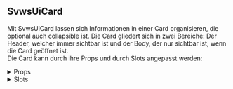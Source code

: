 ## SvwsUiCard

Mit SvwsUiCard lassen sich Informationen in einer Card organisieren, die optional auch collapsible ist. Die Card gliedert sich in zwei Bereiche: Der Header, welcher immer sichtbar ist und der Body, der nur sichtbar ist, wenn die Card geöffnet ist. \
Die Card kann durch ihre Props und durch Slots angepasst werden:
<details>
<summary>Props</summary>

**compact**
- **Typ**: boolean  
- **Default**: false  
- Zeigt die Komponente in kompakter Darstellung mit geringeren Abständen und kleineren Icons.

#### **Collapse Optionen**
**isOpen**
- **Typ**: boolean  
- **Default**: undefined  
- Gibt an, ob die Komponente geöffnet ist. Der Zustand kann von außen manipuliert werden. Wenn undefined, hängt der Zustand von `collapsible` ab.

**collapsible**
- **Typ**: boolean  
- **Default**: true  
- Macht die Komponente klappbar. Der initiale Zustand wird von `isOpen` oder `collapsible` bestimmt.

**collapseIconPosition**
- **Typ**: left, right  
- **Default**: right  
- Position des Collapse-Icons im Header. Keine Auswirkung, wenn `collapsible` = false.

**collapseIconOpened**
- **Typ**: string  
- **Default**: 'i-ri-arrow-up-s-line'  
- Icon für den geöffneten Zustand. Keine Auswirkung, wenn `collapsible` = false.

**collapseIconClosed**
- **Typ**: string  
- **Default**: 'i-ri-arrow-down-s-line'  
- Icon für den geschlossenen Zustand. Keine Auswirkung, wenn `collapsible` = false.

#### **Header Optionen**
**icon**
- **Typ**: string  
- **Default**: undefined  
- Icon, das im Header angezeigt wird. Wenn undefined, wird kein Icon gerendert.

**title**
- **Typ**: string  
- **Default**: undefined  
- Haupttitel des Headers. Wenn undefined, wird kein Titel angezeigt.

**subtitle**
- **Typ**: string  
- **Default**: undefined  
- Untertitel des Headers. Wenn undefined, wird kein Untertitel angezeigt.

**info**
- **Typ**: string  
- **Default**: undefined  
- Zusätzliche Informationen im Header auf der rechten Seite. Wenn undefined, wird kein Infotext angezeigt.

#### **Body Optionen**
**content**
- **Typ**: string  
- **Default**: undefined  
- Hauptinhalt des Bodys. Ein Body wird auch ohne Inhalt noch gerendert.

**showDivider**
- **Typ**: boolean  
- **Default**: false  
- Zeigt einen Trennstrich zwischen dem Content und dem Footer.

**footer**
- **Typ**: string  
- **Default**: undefined  
- Inhalt des Footers. Wenn undefined, wird kein Footer angezeigt.

#### **Button Optionen**
**buttonMode**
- **Typ**: text, icon  
- **Default**: text  
- Darstellung der Buttons entweder als Textbuttons oder als Icons.

**buttonContainer**
- **Typ**: content, footer  
- **Default**: content  
- Platzierung der Buttons.

**buttonPosition**
- **Typ**: left, right  
- **Default**: right  
- Position der Buttons innerhalb des Containers.

**buttonOrientation**
- **Typ**: vertical, horizontal  
- **Default**: horizontal  
- Ausrichtung der Buttons.

#### **Button Funktionen**
**onEdit**
- **Typ**: () => void  
- **Default**: undefined  
- Wird ausgeführt, wenn der Bearbeiten-Button geklickt wird.

**onSave**
- **Typ**: () => void  
- **Default**: undefined  
- Wird ausgeführt, wenn der Speichern-Button geklickt wird.

**onDelete**
- **Typ**: () => void  
- **Default**: undefined  
- Wird ausgeführt, wenn der Löschen-Button geklickt wird.

**onCancel**
- **Typ**: () => void  
- **Default**: undefined  
- Wird ausgeführt, wenn der Abbrechen-Button geklickt wird.

#### **Button Deaktivierung**
**editButtonDisabled**
- **Typ**: boolean  
- **Default**: false  
- Deaktiviert den Bearbeiten-Button.

**saveButtonDisabled**
- **Typ**: boolean  
- **Default**: false  
- Deaktiviert den Speichern-Button.

**deleteButtonDisabled**
- **Typ**: boolean  
- **Default**: false  
- Deaktiviert den Löschen-Button.

**cancelButtonDisabled**
- **Typ**: boolean  
- **Default**: false  
- Deaktiviert den Abbrechen-Button.

#### **Button Deaktivierung Begründung**
**editButtonDisabledReason**
- **Typ**: string  
- **Default**: undefined  
- Grund für die Deaktivierung des Bearbeiten-Buttons. Dieser wird als Tooltip angezeigt.

**saveButtonDisabledReason**
- **Typ**: string  
- **Default**: undefined  
- Grund für die Deaktivierung des Speichern-Buttons. Dieser wird als Tooltip angezeigt.

**deleteButtonDisabledReason**
- **Typ**: string  
- **Default**: undefined  
- Grund für die Deaktivierung des Löschen-Buttons. Dieser wird als Tooltip angezeigt.

**cancelButtonDisabledReason**
- **Typ**: string  
- **Default**: undefined  
- Grund für die Deaktivierung des Abbrechen-Buttons. Dieser wird als Tooltip angezeigt.
  
</details>

<details>
<summary>Slots</summary>

#### **Header Section**

**collapseLeft**  
  - **Position**: Links im Header  
  - **Verwendung**: Dient zur Darstellung der Collapse-Icons auf der linken Seite des Headers. Wenn nicht gesetzt, wird die Standarddarstellung verwendet.

**icon**  
  - **Position**: Links vom Titel
  - **Verwendung**: Dient zur Darstellung eines benutzerdefinierten Icons im Header.

**title**  
  - **Position**: Im Titelbereich des Headers.
  - **Verwendung**: Dient zur Darstellung eines benutzerdefinierten Titels.

**subtitle**  
  - **Position**: Im Titelbereich des Headers unter dem `title`.
  - **Verwendung**: Dient zur Darstellung eines benutzerdefinierten Untertitels.

**info**  
  - **Position**: Rechts im Header
  - **Verwendung**: Dient zur Darstellung zusätzlicher Informationen im Header.

**collapseRight**  
  - **Position**: Rechts im Header nach `info`
  - **Verwendung**: Dient zur Darstellung der Collapse-Icons auf der rechten Seite des Headers.

#### **Body Section**

**buttonContentLeft**  
  - **Position**: Links im Content-Bereich
  - **Verwendung**: Dient zur Darstellung von den 4 vordefinierten Buttons auf der linken Seite des Bodys.

**content**  
  - **Position**: In der Mitte des Content-Bereichs
  - **Verwendung**: Dient zur Darstellung des benutzerdefinierten Inhalts im Body.

**buttonContentRight**  
  - **Position**: Rechts im Content-Bereich
  - **Verwendung**: Dient zur Darstellung von den 4 vordefinierten Buttons auf der rechten Seite des Bodys.

**footerDivider**  
  - **Position**: Zwischen Content und Footer
  - **Verwendung**: Dient zur Darstellung eines Trennstrichs, um Content und Footer im Body visuell zu trennen.

**footer**  
  - **Position**: Unten im Body
  - **Verwendung**: Dient zur Darstellung des benutzerdefinierten Footers.

**buttonFooterLeft**  
  - **Position**: Links im Footer-Bereich  
  - **Verwendung**: Dient zur Darstellung von den 4 vordefinierten Buttons auf der linken Seite des Footers.

**buttonFooterRight**  
  - **Position**: Rechts im Footer-Bereich  
  - **Verwendung**: Dient zur Darstellung von den 4 vordefinierten Buttons auf der rechten Seite des Footers.